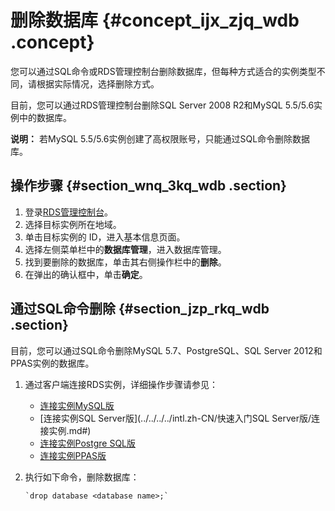 # 删除数据库 {#concept_ijx_zjq_wdb .concept}

您可以通过SQL命令或RDS管理控制台删除数据库，但每种方式适合的实例类型不同，请根据实际情况，选择删除方式。

目前，您可以通过RDS管理控制台删除SQL Server 2008 R2和MySQL 5.5/5.6实例中的数据库。

**说明：** 若MySQL 5.5/5.6实例创建了高权限账号，只能通过SQL命令删除数据库。

## 操作步骤 {#section_wnq_3kq_wdb .section}

1.  登录[RDS管理控制台](https://rds.console.aliyun.com/?spm=a2c63.p38356.a3.1.c2b84daaiMHJUL)。
2.  选择目标实例所在地域。
3.  单击目标实例的 ID，进入基本信息页面。
4.  选择左侧菜单栏中的**数据库管理**，进入数据库管理。
5.  找到要删除的数据库，单击其右侧操作栏中的**删除**。
6.  在弹出的确认框中，单击**确定**。

## 通过SQL命令删除 {#section_jzp_rkq_wdb .section}

目前，您可以通过SQL命令删除MySQL 5.7、PostgreSQL、SQL Server 2012和PPAS实例的数据库。

1.  通过客户端连接RDS实例，详细操作步骤请参见：
    -   [连接实例MySQL版](../../../../intl.zh-CN/快速入门MySQL版/连接实例.md) 
    -   [连接实例SQL Server版](../../../../intl.zh-CN/快速入门SQL Server版/连接实例.md#)
    -   [连接实例Postgre SQL版](../../../../intl.zh-CN/快速入门PostgreSQL版/连接实例.md#)
    -   [连接实例PPAS版](../../../../intl.zh-CN/快速入门PPAS版/连接实例.md#)
2.  执行如下命令，删除数据库：

    ```
    `drop database <database name>;`
    ```


